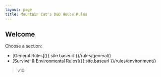 ```yaml
---
layout: page
title: Mountain Cat's D&D House Rules
---
```


## Welcome

Choose a section:

- [General Rules]({{ site.baseurl }}/rules/general/)
- [Survival & Environmental Rules]({{ site.baseurl }}/rules/environment/)

> v10
